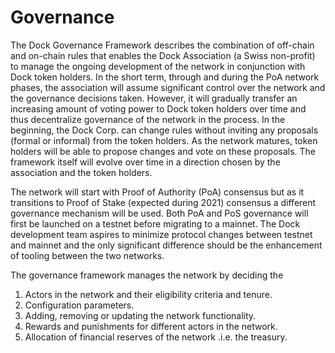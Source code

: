 # Governance



The Dock Governance Framework describes the combination of off-chain and on-chain rules that enables the Dock Association \(a Swiss non-profit\) to manage the ongoing development of the network in conjunction with Dock token holders. In the short term, through and during the PoA network phases, the association will assume significant control over the network and the governance decisions taken. However, it will gradually transfer an increasing amount of voting power to Dock token holders over time and thus decentralize governance of the network in the process. In the beginning, the Dock Corp. can change rules without inviting any proposals \(formal or informal\) from the token holders. As the network matures, token holders will be able to propose changes and vote on these proposals. The framework itself will evolve over time in a direction chosen by the association and the token holders.

The network will start with Proof of Authority \(PoA\) consensus but as it transitions to Proof of Stake \(expected during 2021\) consensus a different governance mechanism will be used. Both PoA and PoS governance will first be launched on a testnet before migrating to a mainnet. The Dock development team aspires to minimize protocol changes between testnet and mainnet and the only significant difference should be the enhancement of tooling between the two networks.

The governance framework manages the network by deciding the

1. Actors in the network and their eligibility criteria and tenure.
2. Configuration parameters.
3. Adding, removing or updating the network functionality.
4. Rewards and punishments for different actors in the network.
5. Allocation of financial reserves of the network .i.e. the treasury.



